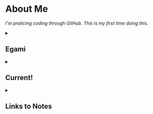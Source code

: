 # About Me

_I'm praticing coding through GitHub. This is my first time doing this._

<!--
  <<< Author notes: Start of the course >>>
  Include start button, a note about Actions minutes,
  and tell the learner why they should take the course.
  Each step should be wrapped in <details>/<summary>, with an `id` set.
  The start <details> should have `open` as well.
  Do not use quotes on the <details> tag attributes.
-->

<details id=0>
<summary><h2>Egami</h2></summary>

I'm another person trying to learn this program. My name is Egami. 
Fun Fact: I'm actually editing some of this on my phone right now (5/30/2023). 

- **Why did I decide to learn this?**: I needed to learn something new. I also was tired of software, plugins or games that I desired not existing. So I decided I should try learning how to make the stuff I want myself. 
- **What do I want to build first?**: The first thing I really want to build is a plugin or plugins for a minecraft server my friend asked me to work on.
- **Do you even know what you're doing?**: LMFAO. Hell no. I just got here.


<summary>Instagram: https://instagram.com/egamiretta
Twitter: https://twitter.com/egamiretta
Tiktok: https://tiktok.com/@egamiretta 
Twitch?? coming soon?
<summary>

</details>


<!-- For start course, run in JavaScript:
'https://github.com/new?' + new URLSearchParams({
  template_owner: 'skills',
  template_name: 'introduction-to-github',
  owner: '@me',
  name: 'skills-introduction-to-github',
  description: 'My clone repository',
  visibility: 'public',
}).toString()
-->


<!--
  <<< Author notes: Step 1 >>>
  Choose 3-5 steps for your course.
  The first step is always the hardest, so pick something easy!
  Link to docs.github.com for further explanations.
  Encourage users to open new tabs for steps!
-->
  
<details id=1>
  <summary><h2>Current!</h2></summary>

<details id=3>
<summary><h2>Current Achievements</h2></summary>

_Shit I actually did myself :wave:_


**I made my first repository

**I made my first branch

**I submitted my first pull request

**I completed my first merge

**I created my first personal repository 

**I made a ReadMe.md and started editing it

**I linked my social media accounts to my GitHub. 
</details>

<details id=2>
<summary><h2>Current Small Goals</h2></summary>
</details>

<details id=5>
<summary><h2>Current Projects</h2></summary>
</details>


</details id=1>

<details id=6>
<summary><h2>Links to Notes</h2></summary>
</details>
